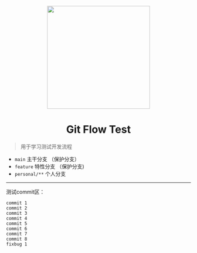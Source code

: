<p align="center">
    <img width="280" src="https://raw.githubusercontent.com/zhanyeye/Figure-bed/win-pic/img/20210602141834.png">
</p>
<h1 align="center">Git Flow Test</h1>

> 用于学习测试开发流程

+ `main` 主干分支 （保护分支）
+ `feature` 特性分支 （保护分支)
+ `personal/**`  个人分支

---

测试commit区：
```
commit 1
commit 2
commit 3
commit 4
commit 5
commit 6
commit 7
commit 8
fixbug 1
```
